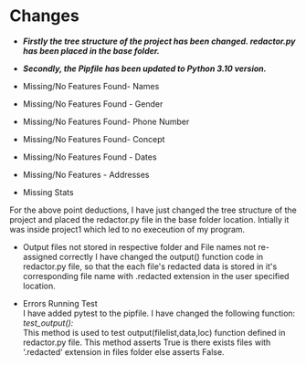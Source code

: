 # Changes

* ***Firstly the tree structure of the project has been changed. redactor.py has been placed in the base folder.***  
* ***Secondly, the Pipfile has been updated to Python 3.10 version.***  

* Missing/No Features Found- Names  
* Missing/No Features Found - Gender  
* Missing/No Features Found- Phone Number  
* Missing/No Features  Found- Concept  
* Missing/No Features Found - Dates  
* Missing/No Features - Addresses  
* Missing Stats

For the above point deductions, I have just changed the tree structure of the project and placed the redactor.py file in the base folder location. Intially it was inside project1 which led to no execeution of my program.  

* Output files not stored in respective folder  and File names not re-assigned correctly
I have changed the output() function code in redactor.py file, so that the each file's redacted data is stored in it's corresponding file name with .redacted extension in the user specified location.  


* Errors Running Test  
I have added pytest to the pipfile. I have changed the following function:    
*test_output():*  
This method is used to test output(filelist,data,loc) function defined in redactor.py file. This method asserts True is there exists files with ‘.redacted’ extension in files folder else asserts False.  

